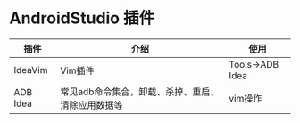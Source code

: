 
# AndroidStudio 插件

| 插件     | 介绍                                              | 使用            |
|----------|---------------------------------------------------|-----------------|
| IdeaVim  | Vim插件                                           | Tools->ADB Idea |
| ADB Idea | 常见adb命令集合，卸载、杀掉、重启、清除应用数据等 | vim操作         |
